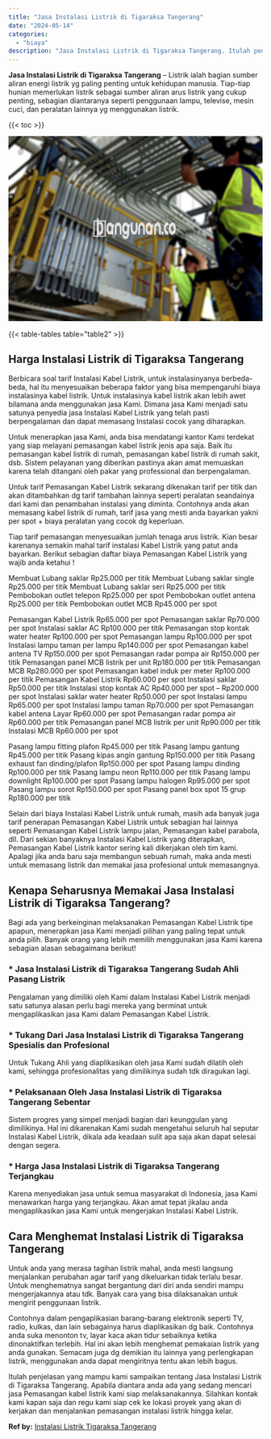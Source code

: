 ```yaml
---
title: "Jasa Instalasi Listrik di Tigaraksa Tangerang"
date: "2024-05-14"
categories: 
  - "biaya"
description: "Jasa Instalasi Listrik di Tigaraksa Tangerang. Itulah penjelasan yang mampu kami sampaikan tentang Jasa Instalasi Listrik di Tigaraksa Tangerang. Apabila dia..."
---
```


**Jasa Instalasi Listrik di Tigaraksa Tangerang** – Listrik ialah bagian sumber aliran energi listrik yg paling penting untuk kehidupan manusia. Tiap-tiap hunian memerlukan listrik sebagai sumber aliran arus listrik yang cukup penting, sebagian diantaranya seperti penggunaan lampu, televise, mesin cuci, dan peralatan lainnya yg menggunakan listrik.

{{< toc >}}

![Jasa Instalasi Listrik di Tigaraksa Tangerang](/images/instalasi-listrik-murah11.png)

{{< table-tables table="table2" >}}

## Harga Instalasi Listrik di Tigaraksa Tangerang

Berbicara soal tarif Instalasi Kabel Listrik, untuk instalasinyanya berbeda-beda, hal itu menyesuaikan beberapa faktor yang bisa mempengaruhi biaya instalasinya kabel listrik. Untuk instalasinya kabel listrik akan lebih awet bilamana anda menggunakan jasa Kami. Dimana jasa Kami menjadi satu satunya penyedia jasa Instalasi Kabel Listrik yang telah pasti berpengalaman dan dapat memasang Instalasi cocok yang diharapkan.

Untuk menerapkan jasa Kami, anda bisa mendatangi kantor Kami terdekat yang siap melayani pemasangan kabel listrik jenis apa saja. Baik itu pemasangan kabel listrik di rumah, pemasangan kabel listrik di rumah sakit, dsb. Sistem pelayanan yang diberikan pastinya akan amat memuaskan karena telah ditangani oleh pakar yang professional dan berpengalaman.

Untuk tarif Pemasangan Kabel Listrik sekarang dikenakan tarif per titik dan akan ditambahkan dg tarif tambahan lainnya seperti peralatan seandainya dari kami dan penambahan instalasi yang diminta. Contohnya anda akan memasang kabel listrik di rumah, tarif jasa yang mesti anda bayarkan yakni per spot + biaya peralatan yang cocok dg keperluan.

Tiap tarif pemasangan menyesuaikan jumlah tenaga arus listrik. Kian besar karenanya semakin mahal tarif instalasi Kabel Listrik yang patut anda bayarkan. Berikut sebagian daftar biaya Pemasangan Kabel Listrik yang wajib anda ketahui !

Membuat Lubang saklar Rp25.000 per titik Membuat Lubang saklar single Rp25.000 per titik Membuat Lubang saklar seri Rp25.000 per titik Pembobokan outlet telepon Rp25.000 per spot Pembobokan outlet antena Rp25.000 per titik Pembobokan outlet MCB Rp45.000 per spot

Pemasangan Kabel Listrik Rp65.000 per spot Pemasangan saklar Rp70.000 per spot Instalasi saklar AC Rp100.000 per titik Pemasangan stop kontak water heater Rp100.000 per spot Pemasangan lampu Rp100.000 per spot Instalasi lampu taman per lampu Rp140.000 per spot Pemasangan kabel antena TV Rp150.000 per spot Pemasangan radar pompa air Rp150.000 per titik Pemasangan panel MCB listrik per unit Rp180.000 per titik Pemasangan MCB Rp280.000 per spot Pemasangan kabel induk per meter Rp100.000 per titik Pemasangan Kabel Listrik Rp60.000 per spot Instalasi saklar Rp50.000 per titik Instalasi stop kontak AC Rp40.000 per spot – Rp200.000 per spot Instalasi saklar water heater Rp50.000 per spot Instalasi lampu Rp65.000 per spot Instalasi lampu taman Rp70.000 per spot Pemasangan kabel antena Layar Rp60.000 per spot Pemasangan radar pompa air Rp60.000 per titik Pemasangan panel MCB listrik per unit Rp90.000 per titik Instalasi MCB Rp60.000 per spot

Pasang lampu fitting plafon Rp45.000 per titik Pasang lampu gantung Rp45.000 per titik Pasang kipas angin gantung Rp150.000 per titik Pasang exhaust fan dinding/plafon Rp150.000 per spot Pasang lampu dinding Rp100.000 per titik Pasang lampu neon Rp110.000 per titik Pasang lampu downlight Rp100.000 per spot Pasang lampu halogen Rp95.000 per spot Pasang lampu sorot Rp150.000 per spot Pasang panel box spot 15 grup Rp180.000 per titik

Selain dari biaya Instalasi Kabel Listrik untuk rumah, masih ada banyak juga tarif penerapan Pemasangan Kabel Listrik untuk sebagian hal lainnya seperti Pemasangan Kabel Listrik lampu jalan, Pemasangan kabel parabola, dll. Dari sekian banyaknya Instalasi Kabel Listrik yang diterapkan, Pemasangan Kabel Listrik kantor sering kali dikerjakan oleh tim kami. Apalagi jika anda baru saja membangun sebuah rumah, maka anda mesti untuk memasang listrik dan memakai jasa profesional untuk memasangnya.

## Kenapa Seharusnya Memakai Jasa Instalasi Listrik di Tigaraksa Tangerang?

Bagi ada yang berkeinginan melaksanakan Pemasangan Kabel Listrik tipe apapun, menerapkan jasa Kami menjadi pilihan yang paling tepat untuk anda pilih. Banyak orang yang lebih memilih menggunakan jasa Kami karena sebagian alasan sebagaimana berikut!

### \* Jasa Instalasi Listrik di Tigaraksa Tangerang Sudah Ahli Pasang Listrik

Pengalaman yang dimiliki oleh Kami dalam Instalasi Kabel Listrik menjadi satu satunya alasan perlu bagi mereka yang berminat untuk mengaplikasikan jasa Kami dalam Pemasangan Kabel Listrik.

### \* Tukang Dari Jasa Instalasi Listrik di Tigaraksa Tangerang Spesialis dan Profesional

Untuk Tukang Ahli yang diaplikasikan oleh jasa Kami sudah dilatih oleh kami, sehingga profesionalitas yang dimilikinya sudah tdk diragukan lagi.

### \* Pelaksanaan Oleh Jasa Instalasi Listrik di Tigaraksa Tangerang Sebentar

Sistem progres yang simpel menjadi bagian dari keunggulan yang dimilikinya. Hal ini dikarenakan Kami sudah mengetahui seluruh hal seputar Instalasi Kabel Listrik, dikala ada keadaan sulit apa saja akan dapat selesai dengan segera.

### \* Harga Jasa Instalasi Listrik di Tigaraksa Tangerang Terjangkau

Karena menyediakan jasa untuk semua masyarakat di Indonesia, jasa Kami menawarkan harga yang terjangkau. Akan amat tepat jikalau anda mengaplikasikan jasa Kami untuk mengerjakan Instalasi Kabel Listrik.

## Cara Menghemat Instalasi Listrik di Tigaraksa Tangerang


Untuk anda yang merasa tagihan listrik mahal, anda mesti langsung menjalankan perubahan agar tarif yang dikeluarkan tidak terlalu besar. Untuk menghematnya sangat bergantung dari diri anda sendiri mampu mengerjakannya atau tdk. Banyak cara yang bisa dilaksanakan untuk mengirit penggunaan listrik.

Contohnya dalam pengaplikasian barang-barang elektronik seperti TV, radio, kulkas, dan lain sebagainya harus diaplikasikan dg baik. Contohnya anda suka menonton tv, layar kaca akan tidur sebaiknya ketika dinonaktifkan terlebih. Hal ini akan lebih menghemat pemakaian listrik yang anda gunakan. Semacam juga dg demikian itu lainnya yang perlengkapan listrik, menggunakan anda dapat mengiritnya tentu akan lebih bagus.

Itulah penjelasan yang mampu kami sampaikan tentang Jasa Instalasi Listrik di Tigaraksa Tangerang. Apabila diantara anda ada yang sedang mencari jasa Pemasangan kabel listrik kami siap melaksanakannya. Silahkan kontak kami kapan saja dan regu kami siap cek ke lokasi proyek yang akan di kerjakan dan menjalankan pemasangan instalasi listrik hingga kelar.

**Ref by:** [Instalasi Listrik Tigaraksa Tangerang](https://id.wikipedia.org/wiki/Instalasi)
